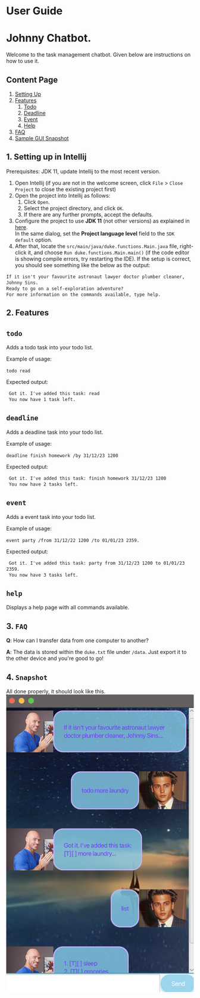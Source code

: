 # User Guide

# Johnny Chatbot.

Welcome to the task management chatbot. Given below are instructions on how to use it.

## Content Page
1. [Setting Up](#setting-up-in-intellij)
2. [Features](#features)
   1. [Todo](#todo)
   2. [Deadline](#deadline)
   3. [Event](#event)
   4. [Help](#help)
3. [FAQ](#faq)
4. [Sample GUI Snapshot](#snapshot)

## 1. Setting up in Intellij

Prerequisites: JDK 11, update Intellij to the most recent version.

1. Open Intellij (if you are not in the welcome screen, click `File` > `Close Project` to close the existing project first)
1. Open the project into Intellij as follows:
    1. Click `Open`.
    1. Select the project directory, and click `OK`.
    1. If there are any further prompts, accept the defaults.
1. Configure the project to use **JDK 11** (not other versions) as explained in [here](https://www.jetbrains.com/help/idea/sdk.html#set-up-jdk).<br>
   In the same dialog, set the **Project language level** field to the `SDK default` option.
3. After that, locate the `src/main/java/duke.functions.Main.java` file, right-click it, and choose `Run duke.functions.Main.main()` (if the code editor is showing compile errors, try restarting the IDE). If the setup is correct, you should see something like the below as the output:
```
If it isn't your favourite astronaut lawyer doctor plumber cleaner, Johnny Sins.
Ready to go on a self-exploration adventure?
For more information on the commands available, type help.
```



## 2. Features

## `todo` 


Adds a todo task into your todo list.

Example of usage: 

`todo read`

Expected output:

```
 Got it. I've added this task: read
 You now have 1 task left.
 ```

## `deadline` 
Adds a deadline task into your todo list.

Example of usage:

`deadline finish homework /by 31/12/23 1200`


Expected output:

```
 Got it. I've added this task: finish homework 31/12/23 1200
 You now have 2 tasks left.
 ```

## `event`
Adds a event task into your todo list.

Example of usage:

`event party /from 31/12/22 1200 /to 01/01/23 2359.`


Expected output:

```
 Got it. I've added this task: party from 31/12/23 1200 to 01/01/23 2359.
 You now have 3 tasks left.
 ```

## `help`
Displays a help page with all commands available. 

## 3. `FAQ`
**Q**: How can I transfer data from one computer to another?

**A**: The data is stored within the `duke.txt` file under `/data`. 
Just export it to the other device and you're good to go!

## 4. `Snapshot`
All done properly, it should look like this.
![Display](Ui.png)